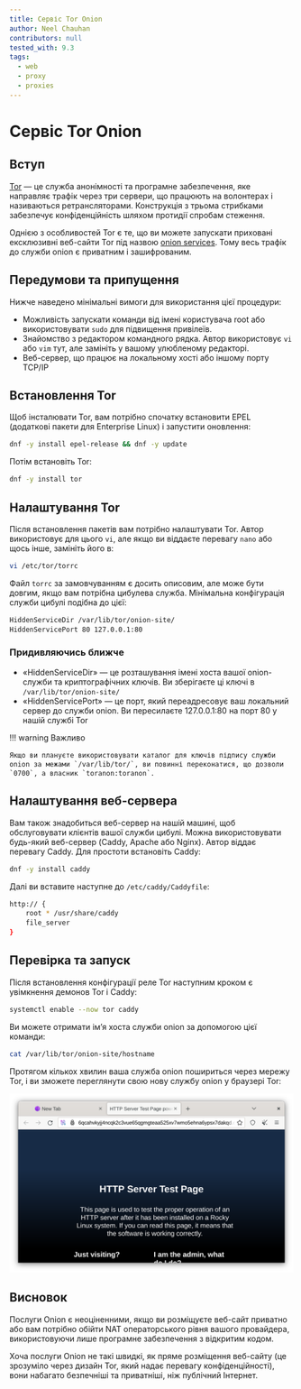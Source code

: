 ```yaml
---
title: Сервіс Tor Onion
author: Neel Chauhan
contributors: null
tested_with: 9.3
tags:
  - web
  - proxy
  - proxies
---
```


# Сервіс Tor Onion

## Вступ

[Tor](https://www.torproject.org/) — це служба анонімності та програмне забезпечення, яке направляє трафік через три сервери, що працюють на волонтерах і називаються ретрансляторами. Конструкція з трьома стрибками забезпечує конфіденційність шляхом протидії спробам стеження.

Однією з особливостей Tor є те, що ви можете запускати приховані ексклюзивні веб-сайти Tor під назвою [onion services](https://community.torproject.org/onion-services/). Тому весь трафік до служби onion є приватним і зашифрованим.

## Передумови та припущення

Нижче наведено мінімальні вимоги для використання цієї процедури:

- Можливість запускати команди від імені користувача root або використовувати `sudo` для підвищення привілеїв.
- Знайомство з редактором командного рядка. Автор використовує `vi` або `vim` тут, але замініть у вашому улюбленому редакторі.
- Веб-сервер, що працює на локальному хості або іншому порту TCP/IP

## Встановлення Tor

Щоб інсталювати Tor, вам потрібно спочатку встановити EPEL (додаткові пакети для Enterprise Linux) і запустити оновлення:

```bash
dnf -y install epel-release && dnf -y update
```

Потім встановіть Tor:

```bash
dnf -y install tor
```

## Налаштування Tor

Після встановлення пакетів вам потрібно налаштувати Tor. Автор використовує для цього `vi`, але якщо ви віддаєте перевагу `nano` або щось інше, замініть його в:

```bash
vi /etc/tor/torrc
```

Файл `torrc` за замовчуванням є досить описовим, але може бути довгим, якщо вам потрібна цибулева служба. Мінімальна конфігурація служби цибулі подібна до цієї:

```bash
HiddenServiceDir /var/lib/tor/onion-site/
HiddenServicePort 80 127.0.0.1:80
```

### Придивляючись ближче

- «HiddenServiceDir» — це розташування імені хоста вашої onion-служби та криптографічних ключів. Ви зберігаєте ці ключі в `/var/lib/tor/onion-site/`
- «HiddenServicePort» — це порт, який переадресовує ваш локальний сервер до служби onion. Ви пересилаєте 127.0.0.1:80 на порт 80 у нашій службі Tor

!!! warning Важливо

    Якщо ви плануєте використовувати каталог для ключів підпису служби onion за межами `/var/lib/tor/`, ви повинні переконатися, що дозволи `0700`, а власник `toranon:toranon`.

## Налаштування веб-сервера

Вам також знадобиться веб-сервер на нашій машині, щоб обслуговувати клієнтів вашої служби цибулі. Можна використовувати будь-який веб-сервер (Caddy, Apache або Nginx). Автор віддає перевагу Caddy. Для простоти встановіть Caddy:

```bash
dnf -y install caddy
```

Далі ви вставите наступне до `/etc/caddy/Caddyfile`:

```bash
http:// {
    root * /usr/share/caddy
    file_server
}
```

## Перевірка та запуск

Після встановлення конфігурації реле Tor наступним кроком є увімкнення демонов Tor і Caddy:

```bash
systemctl enable --now tor caddy
```

Ви можете отримати ім’я хоста служби onion за допомогою цієї команди:

```bash
cat /var/lib/tor/onion-site/hostname
```

Протягом кількох хвилин ваша служба onion пошириться через мережу Tor, і ви зможете переглянути свою нову службу onion у браузері Tor:

![Tor Browser showing our Onion Service](../images/onion_service.png)

## Висновок

Послуги Onion є неоціненними, якщо ви розміщуєте веб-сайт приватно або вам потрібно обійти NAT операторського рівня вашого провайдера, використовуючи лише програмне забезпечення з відкритим кодом.

Хоча послуги Onion не такі швидкі, як пряме розміщення веб-сайту (це зрозуміло через дизайн Tor, який надає перевагу конфіденційності), вони набагато безпечніші та приватніші, ніж публічний Інтернет.
